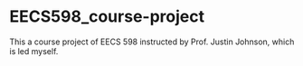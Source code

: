 # EECS598_course-project
This a course project of EECS 598 instructed by Prof. Justin Johnson, which is led myself.
